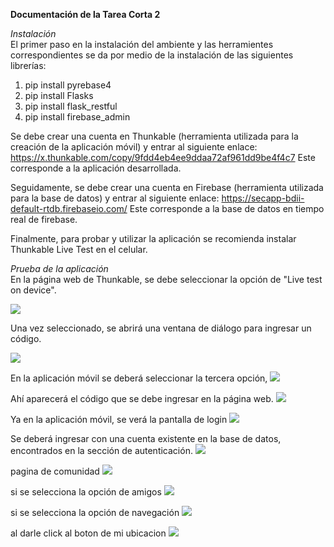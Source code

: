 **Documentación de la Tarea Corta 2**

*Instalación* <br>
El primer paso en la instalación del ambiente y las herramientes correspondientes se da por medio de la instalación de las siguientes librerías:
1. pip install pyrebase4
2. pip install Flasks
3. pip install flask_restful
4. pip install firebase_admin

Se debe crear una cuenta en Thunkable (herramienta utilizada para la creación de la aplicación móvil) y entrar al siguiente enlace:
https://x.thunkable.com/copy/9fdd4eb4ee9ddaa72af961dd9be4f4c7
Este corresponde a la aplicación desarrollada.

Seguidamente, se debe crear una cuenta en Firebase (herramienta utilizada para la base de datos) y entrar al siguiente enlace:
https://secapp-bdii-default-rtdb.firebaseio.com/
Este corresponde a la base de datos en tiempo real de firebase. 

Finalmente, para probar y utilizar la aplicación se recomienda instalar Thunkable Live Test en el celular.

*Prueba de la aplicación* <br>
En la página web de Thunkable, se debe seleccionar la opción de "Live test on device".

![](resources/docu_imgs/photo_2022-11-02_22-27-23.jpg)

Una vez seleccionado, se abrirá una ventana de diálogo para ingresar un código.

![](resources/docu_imgs/photo_2022-11-02_22-27-26.jpg)

En la aplicación móvil se deberá seleccionar la tercera opción, 
![](resources/docu_imgs/photo_2022-11-02_22-27-41.jpg)

Ahí aparecerá el código que se debe ingresar en la página web. 
![](resources/docu_imgs/photo_2022-11-02_22-27-42.jpg)

Ya en la aplicación móvil, se verá la pantalla de login 
![](resources/docu_imgs/photo_2022-11-02_22-27-43.jpg)

Se deberá ingresar con una cuenta existente en la base de datos, encontrados en la sección de autenticación. 
![](resources/docu_imgs/photo_2022-11-02_22-27-40.jpg)

pagina de comunidad
![](resources/docu_imgs/photo_2022-11-02_22-27-46.jpg)

si se selecciona la opción de amigos
![](resources/docu_imgs/photo_2022-11-02_22-27-47.jpg)

si se selecciona la opción de navegación
![](resources/docu_imgs/photo_2022-11-02_22-27-47%20(2).jpg)

al darle click al boton de mi ubicacion
![](resources/docu_imgs/photo_2022-11-02_22-27-49.jpg)

